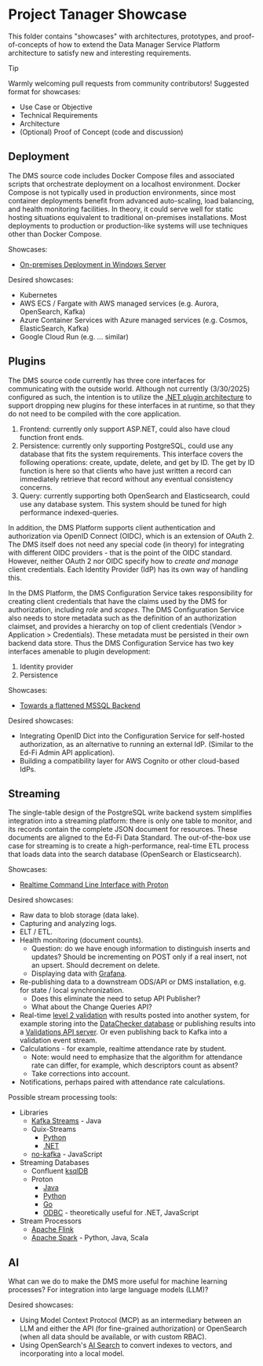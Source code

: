 # Project Tanager Showcase

This folder contains "showcases" with architectures, prototypes, and
proof-of-concepts of how to extend the Data Manager Service Platform
architecture to satisfy new and interesting requirements.

> [!TIP]
> Warmly welcoming pull requests from community contributors! Suggested
> format for showcases:
>
> * Use Case or Objective
> * Technical Requirements
> * Architecture
> * (Optional) Proof of Concept (code and discussion)

## Deployment

The DMS source code includes Docker Compose files and associated scripts that
orchestrate deployment on a localhost environment. Docker Compose is not
typically used in production environments, since most container deployments
benefit from advanced auto-scaling, load balancing, and health monitoring
facilities. In theory, it could serve well for static hosting situations
equivalent to traditional on-premises installations. Most deployments to
production or production-like systems will use techniques other than Docker
Compose.

Showcases:

* [On-premises Deployment in Windows Server](./deployment/windows/README.md)

Desired showcases:

* Kubernetes
* AWS ECS / Fargate with AWS managed services (e.g. Aurora, OpenSearch, Kafka)
* Azure Container Services with Azure managed services (e.g. Cosmos, ElasticSearch, Kafka)
* Google Cloud Run (e.g. ... similar)

## Plugins

The DMS source code currently has three core interfaces for communicating with
the outside world. Although not currently (3/30/2025) configured as such, the
intention is to utilize the [.NET plugin architecture](../docs/PLUGIN.md) to
support dropping new plugins for these interfaces in at runtime, so that they do
not need to be compiled with the core application.

1. Frontend: currently only support ASP.NET, could also have cloud function
   front ends.
2. Persistence: currently only supporting PostgreSQL, could use any database
   that fits the system requirements. This interface covers the following
   operations: create, update, delete, and get by ID. The get by ID function is
   here so that clients who have just written a record can immediately retrieve
   that record without any eventual consistency concerns.
3. Query: currently supporting both OpenSearch and Elasticsearch,
   could use any database system. This system should be tuned for high
   performance indexed-queries.

In addition, the DMS Platform supports client authentication and authorization
via OpenID Connect (OIDC), which is an extension of OAuth 2. The DMS itself does
not need any special code (in theory) for integrating with different OIDC
providers - that is the point of the OIDC standard. However, neither OAuth 2 nor
OIDC specify how to _create and manage_ client credentials. Each Identity
Provider (IdP) has its own way of handling this.

In the DMS Platform, the DMS Configuration Service takes responsibility for
creating client credentials that have the claims used by the DMS for
authorization, including _role_ and _scopes_. The DMS Configuration Service also
needs to store metadata such as the definition of an authorization claimset, and
provides a hierarchy on top of client credentials (Vendor > Application >
Credentials). These metadata must be persisted in their own backend data store.
Thus the DMS Configuration Service has two key interfaces amenable to plugin
development:

1. Identity provider
2. Persistence

Showcases:

* [Towards a flattened MSSQL Backend](./plugins/flattened-mssql/README.md)

Desired showcases:

* Integrating OpenID Dict into the Configuration Service for self-hosted
  authorization, as an alternative to running an external IdP. (Similar to the
  Ed-Fi Admin API application).
* Building a compatibility layer for AWS Cognito or other cloud-based IdPs.

## Streaming

The single-table design of the PostgreSQL write backend system simplifies
integration into a streaming platform: there is only one table to monitor, and
its records contain the complete JSON document for resources. These documents
are aligned to the Ed-Fi Data Standard. The out-of-the-box use case for
streaming is to create a high-performance, real-time ETL process that loads data
into the search database (OpenSearch or Elasticsearch).

Showcases:

* [Realtime Command Line Interface with Proton](./streaming/proton-realtime-cli/README.md)

Desired showcases:

* Raw data to blob storage (data lake).
* Capturing and analyzing logs.
* ELT / ETL.
* Health monitoring (document counts).
  * Question: do we have enough information to distinguish inserts and updates?
    Should be incrementing on POST only if a real insert, not an upsert. Should
    decrement on delete.
  * Displaying data with [Grafana](https://github.com/timeplus-io/proton-grafana-source).
* Re-publishing data to a downstream ODS/API or DMS installation, e.g. for state
  / local synchronization.
  * Does this eliminate the need to setup API Publisher?
  * What about the Change Queries API?
* Real-time [level 2
  validation](https://docs.ed-fi.org/getting-started/sea-playbook/project-planning/embracing-data-validation-with-the-ed-fi-odsapi/)
  with results posted into another system, for example storing into the
  [DataChecker database](https://github.com/Ed-Fi-Exchange-OSS/DataChecker) or
  publishing results into a [Validations API
  server](https://edfi.atlassian.net/wiki/spaces/ESIG/pages/25495883/Ed-Fi+Validation+API+Design).
  Or even publishing back to Kafka into a validation event stream.
* Calculations - for example, realtime attendance rate by student.
  * Note: would need to emphasize that the algorithm for attendance rate can
    differ, for example, which descriptors count as absent?
  * Take corrections into account.
* Notifications, perhaps paired with attendance rate calculations.

Possible stream processing tools:

* Libraries
  * [Kafka Streams](https://kafka.apache.org/40/documentation/streams/) - Java
  * Quix-Streams
    * [Python](https://github.com/quixio/quix-streams)
    * [.NET](https://github.com/quixio/quix-streams-dotnet)
  * [no-kafka](https://github.com/oleksiyk/kafka) - JavaScript
* Streaming Databases
  * Confluent [ksqlDB](https://github.com/confluentinc/ksql)
  * Proton
    * [Java](https://github.com/timeplus-io/proton-java-driver)
    * [Python](https://github.com/timeplus-io/proton-python-driver)
    * [Go](https://github.com/timeplus-io/proton-go-driver)
    * [ODBC](https://github.com/timeplus-io/proton-odbc) - theoretically useful for .NET, JavaScript
* Stream Processors
  * [Apache Flink](https://flink.apache.org/)
  * [Apache Spark](https://spark.apache.org/docs/latest/structured-streaming-kafka-integration.html) - Python, Java, Scala

## AI

What can we do to make the DMS more useful for machine learning processes? For
integration into large language models (LLM)?

Desired showcases:

* Using Model Context Protocol (MCP) as an intermediary between an LLM and either the
  API (for fine-grained authorization) or OpenSearch (when all data should be
  available, or with custom RBAC).
* Using OpenSearch's [AI
  Search](https://opensearch.org/docs/latest/vector-search/ai-search/index/) to
  convert indexes to vectors, and incorporating into a local model.
